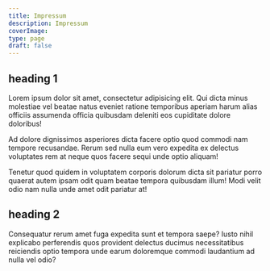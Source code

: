 ```yaml
---
title: Impressum
description: Impressum
coverImage: 
type: page
draft: false
---
```


## heading 1

Lorem ipsum dolor sit amet, consectetur adipisicing elit. Qui dicta minus molestiae vel beatae natus eveniet ratione temporibus aperiam harum alias officiis assumenda officia quibusdam deleniti eos cupiditate dolore doloribus!

Ad dolore dignissimos asperiores dicta facere optio quod commodi nam tempore recusandae. Rerum sed nulla eum vero expedita ex delectus voluptates rem at neque quos facere sequi unde optio aliquam!

Tenetur quod quidem in voluptatem corporis dolorum dicta sit pariatur porro quaerat autem ipsam odit quam beatae tempora quibusdam illum! Modi velit odio nam nulla unde amet odit pariatur at!

## heading 2

Consequatur rerum amet fuga expedita sunt et tempora saepe? Iusto nihil explicabo perferendis quos provident delectus ducimus necessitatibus reiciendis optio tempora unde earum doloremque commodi laudantium ad nulla vel odio?
